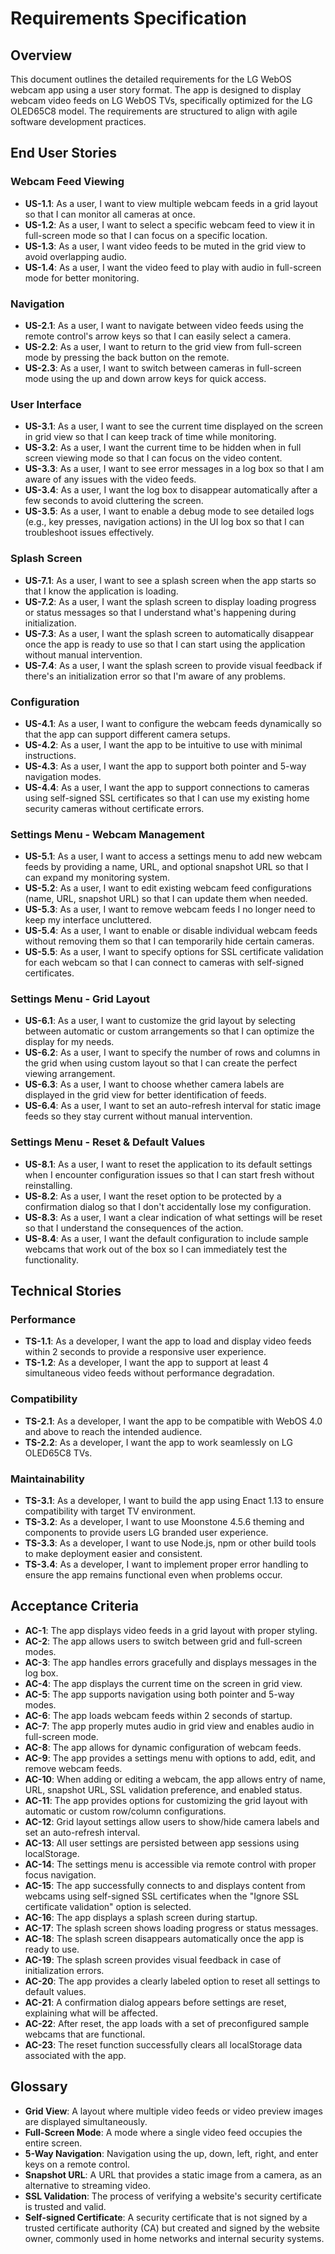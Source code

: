 # Requirements Specification

## Overview
This document outlines the detailed requirements for the LG WebOS webcam app using a user story format. The app is designed to display webcam video feeds on LG WebOS TVs, specifically optimized for the LG OLED65C8 model. The requirements are structured to align with agile software development practices.

## End User Stories

### Webcam Feed Viewing
- **US-1.1**: As a user, I want to view multiple webcam feeds in a grid layout so that I can monitor all cameras at once.
- **US-1.2**: As a user, I want to select a specific webcam feed to view it in full-screen mode so that I can focus on a specific location.
- **US-1.3**: As a user, I want video feeds to be muted in the grid view to avoid overlapping audio.
- **US-1.4**: As a user, I want the video feed to play with audio in full-screen mode for better monitoring.

### Navigation
- **US-2.1**: As a user, I want to navigate between video feeds using the remote control's arrow keys so that I can easily select a camera.
- **US-2.2**: As a user, I want to return to the grid view from full-screen mode by pressing the back button on the remote.
- **US-2.3**: As a user, I want to switch between cameras in full-screen mode using the up and down arrow keys for quick access.

### User Interface
- **US-3.1**: As a user, I want to see the current time displayed on the screen in grid view so that I can keep track of time while monitoring.
- **US-3.2**: As a user, I want the current time to be hidden when in full screen viewing mode so that I can focus on the video content.
- **US-3.3**: As a user, I want to see error messages in a log box so that I am aware of any issues with the video feeds.
- **US-3.4**: As a user, I want the log box to disappear automatically after a few seconds to avoid cluttering the screen.
- **US-3.5**: As a user, I want to enable a debug mode to see detailed logs (e.g., key presses, navigation actions) in the UI log box so that I can troubleshoot issues effectively.

### Splash Screen
- **US-7.1**: As a user, I want to see a splash screen when the app starts so that I know the application is loading.
- **US-7.2**: As a user, I want the splash screen to display loading progress or status messages so that I understand what's happening during initialization.
- **US-7.3**: As a user, I want the splash screen to automatically disappear once the app is ready to use so that I can start using the application without manual intervention.
- **US-7.4**: As a user, I want the splash screen to provide visual feedback if there's an initialization error so that I'm aware of any problems.

### Configuration
- **US-4.1**: As a user, I want to configure the webcam feeds dynamically so that the app can support different camera setups.
- **US-4.2**: As a user, I want the app to be intuitive to use with minimal instructions.
- **US-4.3**: As a user, I want the app to support both pointer and 5-way navigation modes.
- **US-4.4**: As a user, I want the app to support connections to cameras using self-signed SSL certificates so that I can use my existing home security cameras without certificate errors.

### Settings Menu - Webcam Management
- **US-5.1**: As a user, I want to access a settings menu to add new webcam feeds by providing a name, URL, and optional snapshot URL so that I can expand my monitoring system.
- **US-5.2**: As a user, I want to edit existing webcam feed configurations (name, URL, snapshot URL) so that I can update them when needed.
- **US-5.3**: As a user, I want to remove webcam feeds I no longer need to keep my interface uncluttered.
- **US-5.4**: As a user, I want to enable or disable individual webcam feeds without removing them so that I can temporarily hide certain cameras.
- **US-5.5**: As a user, I want to specify options for SSL certificate validation for each webcam so that I can connect to cameras with self-signed certificates.

### Settings Menu - Grid Layout
- **US-6.1**: As a user, I want to customize the grid layout by selecting between automatic or custom arrangements so that I can optimize the display for my needs.
- **US-6.2**: As a user, I want to specify the number of rows and columns in the grid when using custom layout so that I can create the perfect viewing arrangement.
- **US-6.3**: As a user, I want to choose whether camera labels are displayed in the grid view for better identification of feeds.
- **US-6.4**: As a user, I want to set an auto-refresh interval for static image feeds so they stay current without manual intervention.

### Settings Menu - Reset & Default Values
- **US-8.1**: As a user, I want to reset the application to its default settings when I encounter configuration issues so that I can start fresh without reinstalling.
- **US-8.2**: As a user, I want the reset option to be protected by a confirmation dialog so that I don't accidentally lose my configuration.
- **US-8.3**: As a user, I want a clear indication of what settings will be reset so that I understand the consequences of the action.
- **US-8.4**: As a user, I want the default configuration to include sample webcams that work out of the box so I can immediately test the functionality.

## Technical Stories

### Performance
- **TS-1.1**: As a developer, I want the app to load and display video feeds within 2 seconds to provide a responsive user experience.
- **TS-1.2**: As a developer, I want the app to support at least 4 simultaneous video feeds without performance degradation.

### Compatibility
- **TS-2.1**: As a developer, I want the app to be compatible with WebOS 4.0 and above to reach the intended audience.
- **TS-2.2**: As a developer, I want the app to work seamlessly on LG OLED65C8 TVs.

### Maintainability
- **TS-3.1**: As a developer, I want to build the app using Enact 1.13 to ensure compatibility with target TV environment.
- **TS-3.2**: As a developer, I want to use Moonstone 4.5.6 theming and components to provide users LG branded user experience.
- **TS-3.3**: As a developer, I want to use Node.js, npm or other build tools to make deployment easier and consistent.
- **TS-3.4**: As a developer, I want to implement proper error handling to ensure the app remains functional even when problems occur.

## Acceptance Criteria
- **AC-1**: The app displays video feeds in a grid layout with proper styling.
- **AC-2**: The app allows users to switch between grid and full-screen modes.
- **AC-3**: The app handles errors gracefully and displays messages in the log box.
- **AC-4**: The app displays the current time on the screen in grid view.
- **AC-5**: The app supports navigation using both pointer and 5-way modes.
- **AC-6**: The app loads webcam feeds within 2 seconds of startup.
- **AC-7**: The app properly mutes audio in grid view and enables audio in full-screen mode.
- **AC-8**: The app allows for dynamic configuration of webcam feeds.
- **AC-9**: The app provides a settings menu with options to add, edit, and remove webcam feeds.
- **AC-10**: When adding or editing a webcam, the app allows entry of name, URL, snapshot URL, SSL validation preference, and enabled status.
- **AC-11**: The app provides options for customizing the grid layout with automatic or custom row/column configurations.
- **AC-12**: Grid layout settings allow users to show/hide camera labels and set an auto-refresh interval.
- **AC-13**: All user settings are persisted between app sessions using localStorage.
- **AC-14**: The settings menu is accessible via remote control with proper focus navigation.
- **AC-15**: The app successfully connects to and displays content from webcams using self-signed SSL certificates when the "Ignore SSL certificate validation" option is selected.
- **AC-16**: The app displays a splash screen during startup.
- **AC-17**: The splash screen shows loading progress or status messages.
- **AC-18**: The splash screen disappears automatically once the app is ready to use.
- **AC-19**: The splash screen provides visual feedback in case of initialization errors.
- **AC-20**: The app provides a clearly labeled option to reset all settings to default values.
- **AC-21**: A confirmation dialog appears before settings are reset, explaining what will be affected.
- **AC-22**: After reset, the app loads with a set of preconfigured sample webcams that are functional.
- **AC-23**: The reset function successfully clears all localStorage data associated with the app.

## Glossary
- **Grid View**: A layout where multiple video feeds or video preview images are displayed simultaneously.
- **Full-Screen Mode**: A mode where a single video feed occupies the entire screen.
- **5-Way Navigation**: Navigation using the up, down, left, right, and enter keys on a remote control.
- **Snapshot URL**: A URL that provides a static image from a camera, as an alternative to streaming video.
- **SSL Validation**: The process of verifying a website's security certificate is trusted and valid.
- **Self-signed Certificate**: A security certificate that is not signed by a trusted certificate authority (CA) but created and signed by the website owner, commonly used in home networks and internal security systems.